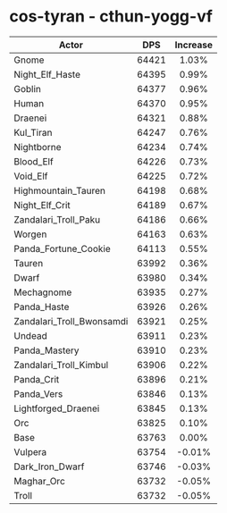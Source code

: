 # cos-tyran - cthun-yogg-vf
| Actor | DPS | Increase |
|---|:---:|:---:|
|Gnome|64421|1.03%|
|Night_Elf_Haste|64395|0.99%|
|Goblin|64377|0.96%|
|Human|64370|0.95%|
|Draenei|64321|0.88%|
|Kul_Tiran|64247|0.76%|
|Nightborne|64234|0.74%|
|Blood_Elf|64226|0.73%|
|Void_Elf|64225|0.72%|
|Highmountain_Tauren|64198|0.68%|
|Night_Elf_Crit|64189|0.67%|
|Zandalari_Troll_Paku|64186|0.66%|
|Worgen|64163|0.63%|
|Panda_Fortune_Cookie|64113|0.55%|
|Tauren|63992|0.36%|
|Dwarf|63980|0.34%|
|Mechagnome|63935|0.27%|
|Panda_Haste|63926|0.26%|
|Zandalari_Troll_Bwonsamdi|63921|0.25%|
|Undead|63911|0.23%|
|Panda_Mastery|63910|0.23%|
|Zandalari_Troll_Kimbul|63906|0.22%|
|Panda_Crit|63896|0.21%|
|Panda_Vers|63846|0.13%|
|Lightforged_Draenei|63845|0.13%|
|Orc|63825|0.10%|
|Base|63763|0.00%|
|Vulpera|63754|-0.01%|
|Dark_Iron_Dwarf|63746|-0.03%|
|Maghar_Orc|63732|-0.05%|
|Troll|63732|-0.05%|
